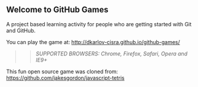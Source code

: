 ## Welcome to GitHub Games

A project based learning activity for people who are getting started with Git and GitHub.

You can play the game at: http://dkarlov-cisra.github.io/github-games/

>> _*SUPPORTED BROWSERS*: Chrome, Firefox, Safari, Opera and IE9+_

This fun open source game was cloned from: https://github.com/jakesgordon/javascript-tetris

